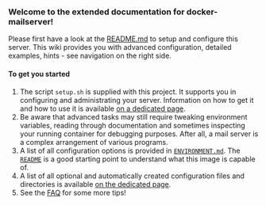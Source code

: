 ### Welcome to the extended documentation for docker-mailserver!

Please first have a look at the [README.md](https://github.com/docker-mailserver/docker-mailserver/blob/master/README.md) to setup and configure this server. This wiki provides you with advanced configuration, detailed examples, hints - see navigation on the right side.

#### To get you started

1. The script `setup.sh` is supplied with this project. It supports you in configuring and administrating your server. Information on how to get it and how to use it is available [on a dedicated page](https://github.com/docker-mailserver/docker-mailserver/wiki/Setup-docker-mailserver-using-the-script-setup.sh).
2. Be aware that advanced tasks may still require tweaking environment variables, reading through documentation and sometimes inspecting your running container for debugging purposes. After all, a mail server is a complex arrangement of various programs.
3. A list of all configuration options is provided in [`ENVIRONMENT.md`](https://github.com/docker-mailserver/docker-mailserver/blob/master/ENVIRONMENT.md). The [`README`](https://github.com/docker-mailserver/docker-mailserver/blob/master/REEADME.md) is a good starting point to understand what this image is capable of.
4. A list of all optional and automatically created configuration files and directories is available [on the dedicated page](https://github.com/docker-mailserver/docker-mailserver/wiki/List-of-optional-config-files-&-directories).
5. See the [FAQ](https://github.com/docker-mailserver/docker-mailserver/wiki/FAQ-and-Tips) for some more tips!
